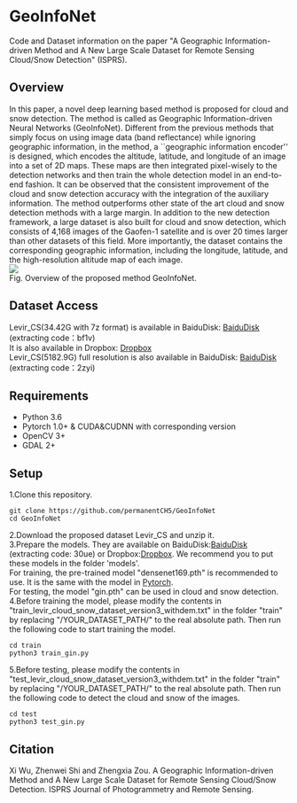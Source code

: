 # GeoInfoNet
Code and Dataset information on the paper "A Geographic Information-driven Method and A New Large Scale Dataset for Remote Sensing Cloud/Snow Detection" (ISPRS).

## Overview
In this paper, a novel deep learning based method is proposed for cloud and snow detection. The method is called as Geographic Information-driven Neural Networks (GeoInfoNet). Different from the previous methods that simply focus on using image data (band reflectance) while ignoring geographic information, in the method, a ``geographic information encoder'' is designed, which encodes the altitude, latitude, and longitude of an image into a set of 2D maps. These maps are then integrated pixel-wisely to the detection networks and then train the whole detection model in an end-to-end fashion. It can be observed that the consistent improvement of the cloud and snow detection accuracy with the integration of the auxiliary information. The method outperforms other state of the art cloud and snow detection methods with a large margin. In addition to the new detection framework, a large dataset is also built for cloud and snow detection, which consists of 4,168 images of the Gaofen-1 satellite and is over 20 times larger than other datasets of this field. More importantly, the dataset contains the corresponding geographic information, including the longitude, latitude, and the high-resolution altitude map of each image.  
![](https://picture18810693345.oss-cn-beijing.aliyuncs.com/img/algorithm_flow.png)  
Fig. Overview of the proposed method GeoInfoNet.  

## Dataset Access
Levir_CS(34.42G with 7z format) is available in BaiduDisk: [BaiduDisk](https://pan.baidu.com/s/1AMf9_7RYZyGHDTQcGfFLHA) (extracting code：bf1v)  
It is also available in Dropbox: [Dropbox](https://www.dropbox.com/sh/tauqvwnejlygvi0/AAA2_3uQv0AKTJ59nNviKCTRa?dl=0)    
Levir_CS(5182.9G) full resolution is also available in BaiduDisk: [BaiduDisk](https://pan.baidu.com/s/1YDgwGJ9ZTVvDNq-iEnh5ZA) (extracting code：2zyi)  

## Requirements
* Python 3.6
* Pytorch 1.0+ & CUDA&CUDNN with corresponding version
* OpenCV 3+
* GDAL 2+

## Setup
1.Clone this repository.  
```
git clone https://github.com/permanentCH5/GeoInfoNet
cd GeoInfoNet
```
2.Download the proposed dataset Levir_CS and unzip it.  
3.Prepare the models. They are available on BaiduDisk:[BaiduDisk](https://pan.baidu.com/s/16C1L3CuqcP0rG0WbXU4qYA ) (extracting code: 30ue) or Dropbox:[Dropbox](https://www.dropbox.com/sh/6e1ojw5apxbzmao/AAAQKsyRzB0bD5JNLqV81093a?dl=0). We recommend you to put these models in the folder 'models'.  
For training, the pre-trained model "densenet169.pth" is recommended to use. It is the same with the model in [Pytorch](https://pytorch.org/vision/stable/_modules/torchvision/models/densenet.html#densenet169).  
For testing, the model "gin.pth" can be used in cloud and snow detection.  
4.Before training the model, please modify the contents in "train_levir_cloud_snow_dataset_version3_withdem.txt" in the folder "train" by replacing "/YOUR_DATASET_PATH/" to the real absolute path. Then run the following code to start training the model.
```
cd train
python3 train_gin.py
```
5.Before testing, please modify the contents in "test_levir_cloud_snow_dataset_version3_withdem.txt" in the folder "train" by replacing "/YOUR_DATASET_PATH/" to the real absolute path. Then run the following code to detect the cloud and snow of the images.
```
cd test
python3 test_gin.py
```

## Citation
Xi Wu, Zhenwei Shi and Zhengxia Zou. A Geographic Information-driven Method and A New Large Scale Dataset for Remote Sensing Cloud/Snow Detection. ISPRS Journal of Photogrammetry and Remote Sensing.

